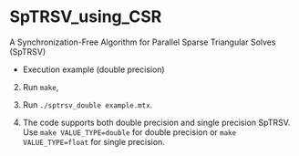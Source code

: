 # SpTRSV_using_CSR
A Synchronization-Free Algorithm for Parallel Sparse Triangular Solves (SpTRSV)

- Execution example (double precision)

2. Run ``make``,
3. Run ``./sptrsv_double example.mtx``.



1. The code supports both double precision and single precision SpTRSV. Use ``make VALUE_TYPE=double`` for double precision or ``make VALUE_TYPE=float`` for single precision. 

